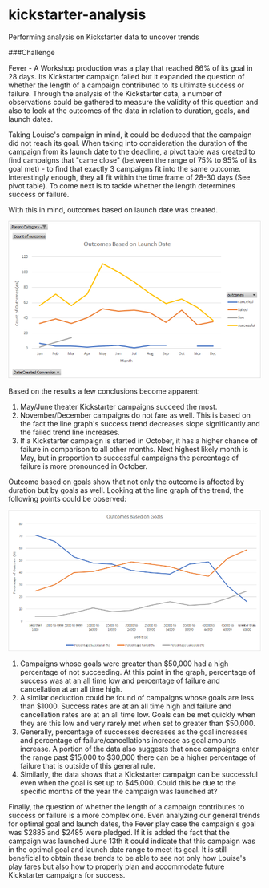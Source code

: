 # kickstarter-analysis
Performing analysis on Kickstarter data to uncover trends

###Challenge 

Fever - A Workshop production was a play that reached 86% of its goal in 28 days. Its Kickstarter campaign failed but it expanded the question of whether the length of a campaign contributed to its ultimate success or failure. Through the analysis of the Kickstarter data, a number of observations could be gathered to measure the validity of this question and also to look at the outcomes of the data in relation to duration, goals, and launch dates. 

Taking Louise's campaign in mind, it could be deduced that the campaign did not reach its goal. When taking into consideration the duration of the campaign from its launch date to the deadline, a pivot table was created to find campaigns that "came close" (between the range of 75% to 95% of its goal met) - to find that exactly 3 campaigns fit into the same outcome. Interestingly enough, they all fit within the time frame of 28-30 days (See pivot table). To come next is to tackle whether the length determines success or failure.

With this in mind, outcomes based on launch date was created.

![](OutcomesBasedonLaunchDate.png)

Based on the results a few conclusions become apparent:
1) May/June theater Kickstarter campaigns succeed the most. 
2) November/December campaigns do not fare as well. This is based on the fact the line graph's success trend decreases slope significantly and the failed trend line increases. 
3) If a Kickstarter campaign is started in October, it has a higher chance of failure in comparison to all other months. Next highest likely month is May, but in proportion to successful campaigns the percentage of failure is more pronounced in October. 

Outcome based on goals show that not only the outcome is affected by duration but by goals as well. Looking at the line graph of the trend, the following points could be observed:

![](OutcomesBasedonGoals.png)

1) Campaigns whose goals were greater than $50,000 had a high percentage of not succeeding. At this point in the graph, percentage of success was at an all time low and percentage of failure and cancellation at an all time high. 
2) A similar deduction could be found of campaigns whose goals are less than $1000. Success rates are at an all time high and failure and cancellation rates are at an all time low. Goals can be met quickly when they are this low and very rarely met when set to greater than $50,000. 
3) Generally, percentage of successes decreases as the goal increases and percentage of failure/cancellations increase as goal amounts increase. A portion of the data also suggests that once campaigns enter the range past $15,000 to $30,000 there can be a higher percentage of failure that is outside of this general rule. 
4) Similarly, the data shows that a Kickstarter campaign can be successful even when the goal is set up to $45,000. Could this be due to the specific months of the year the campaign was launched at?

Finally, the question of whether the length of a campaign contributes to success or failure is a more complex one. Even analyzing our general trends for optimal goal and launch dates, the Fever play case the campaign's goal was $2885 and $2485 were pledged. If it is added the fact that the campaign was launched June 13th it could indicate that this campaign was in the optimal goal and launch date range to meet its goal. 
It is still beneficial to obtain these trends to be able to see not only how Louise's play fares but also how to properly plan and accommodate future Kickstarter campaigns for success. 
